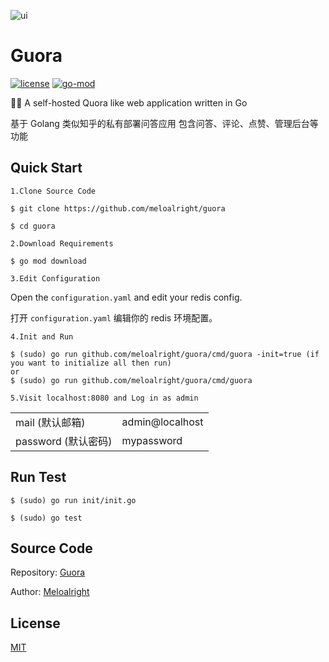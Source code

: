 ![ui](https://user-images.githubusercontent.com/11075892/90159118-80a65600-ddc2-11ea-91f4-b1afa0fe7818.png)

# Guora

[![license](https://img.shields.io/github/license/meloalright/guora)](https://opensource.org/licenses/MIT)
[![go-mod](https://img.shields.io/github/go-mod/go-version/meloalright/guora)](https://github.com/meloalright/guora)

🖖🏻 A self-hosted Quora like web application written in Go

基于 Golang 类似知乎的私有部署问答应用 包含问答、评论、点赞、管理后台等功能

## Quick Start

`1.Clone Source Code`

```shell
$ git clone https://github.com/meloalright/guora

$ cd guora
```

`2.Download Requirements`

```shell
$ go mod download
```

`3.Edit Configuration`

Open the `configuration.yaml` and edit your redis config.

打开 `configuration.yaml` 编辑你的 redis 环境配置。

`4.Init and Run`

```shell
$ (sudo) go run github.com/meloalright/guora/cmd/guora -init=true (if you want to initialize all then run)
or
$ (sudo) go run github.com/meloalright/guora/cmd/guora
```

`5.Visit localhost:8080 and Log in as admin`

|                     |                 |
| ------------------- | --------------- |
| mail (默认邮箱)     | admin@localhost |
| password (默认密码) | mypassword      |

## Run Test

```shell
$ (sudo) go run init/init.go

$ (sudo) go test
```

## Source Code

Repository: [Guora](https://github.com/meloalright/guora)

Author: [Meloalright](https://github.com/meloalright)

## License

[MIT](https://opensource.org/licenses/MIT)
